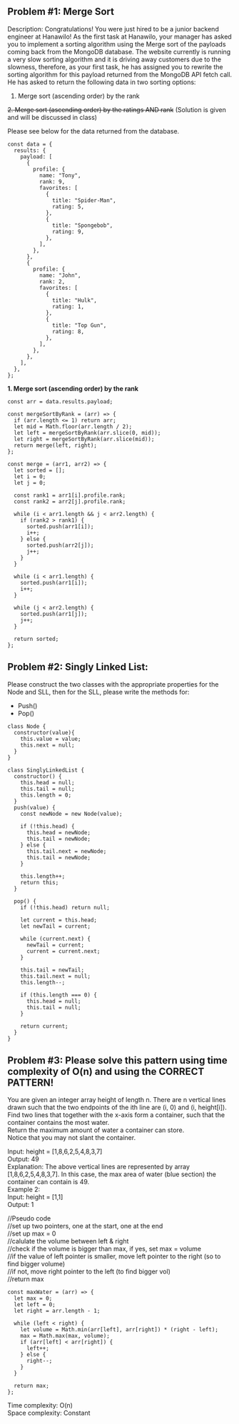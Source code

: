 ## Problem #1: Merge Sort

Description: Congratulations! You were just hired to be a junior backend engineer at Hanawilo! As the first task at Hanawilo, your manager has asked you to implement a sorting algorithm using the Merge sort of the payloads coming back from the MongoDB database. The website currently is running a very slow sorting algorithm and it is driving away customers due to the slowness, therefore, as your first task, he has assigned you to rewrite the sorting algorithm for this payload returned from the MongoDB API fetch call.
He has asked to return the following data in two sorting options:

1. Merge sort (ascending order) by the rank

~~2. Merge sort (ascending order) by the ratings AND rank~~ (Solution is given and will be discussed in class)

Please see below for the data returned from the database.

```
const data = {
  results: {
    payload: [
      {
        profile: {
          name: "Tony",
          rank: 9,
          favorites: [
            {
              title: "Spider-Man",
              rating: 5,
            },
            {
              title: "Spongebob",
              rating: 9,
            },
          ],
        },
      },
      {
        profile: {
          name: "John",
          rank: 2,
          favorites: [
            {
              title: "Hulk",
              rating: 1,
            },
            {
              title: "Top Gun",
              rating: 8,
            },
          ],
        },
      },
    ],
  },
};
```

**1. Merge sort (ascending order) by the rank**

```
const arr = data.results.payload;

const mergeSortByRank = (arr) => {
  if (arr.length <= 1) return arr;
  let mid = Math.floor(arr.length / 2);
  let left = mergeSortByRank(arr.slice(0, mid));
  let right = mergeSortByRank(arr.slice(mid));
  return merge(left, right);
};

const merge = (arr1, arr2) => {
  let sorted = [];
  let i = 0;
  let j = 0;

  const rank1 = arr1[i].profile.rank;
  const rank2 = arr2[j].profile.rank;

  while (i < arr1.length && j < arr2.length) {
    if (rank2 > rank1) {
      sorted.push(arr1[i]);
      i++;
    } else {
      sorted.push(arr2[j]);
      j++;
    }
  }

  while (i < arr1.length) {
    sorted.push(arr1[i]);
    i++;
  }

  while (j < arr2.length) {
    sorted.push(arr1[j]);
    j++;
  }

  return sorted;
};
```

## Problem #2: Singly Linked List:

Please construct the two classes with the appropriate properties for the Node and SLL, then for the SLL, please write the methods for:

- Push()
- Pop()

```
class Node {
  constructor(value){
    this.value = value;
    this.next = null;
  }
}

class SinglyLinkedList {
  constructor() {
    this.head = null;
    this.tail = null;
    this.length = 0;
  }
  push(value) {
    const newNode = new Node(value);

    if (!this.head) {
      this.head = newNode;
      this.tail = newNode;
    } else {
      this.tail.next = newNode;
      this.tail = newNode;
    }

    this.length++;
    return this;
  }

  pop() {
    if (!this.head) return null;

    let current = this.head;
    let newTail = current;

    while (current.next) {
      newTail = current;
      current = current.next;
    }

    this.tail = newTail;
    this.tail.next = null;
    this.length--;

    if (this.length === 0) {
      this.head = null;
      this.tail = null;
    }

    return current;
  }
}
```

## Problem #3: Please solve this pattern using time complexity of O(n) and using the CORRECT PATTERN!

You are given an integer array height of length n. There are n vertical lines drawn such that the two endpoints of the ith line are (i, 0) and (i, height[i]).  
Find two lines that together with the x-axis form a container, such that the container contains the most water.  
Return the maximum amount of water a container can store.  
Notice that you may not slant the container.

Input: height = [1,8,6,2,5,4,8,3,7]  
Output: 49  
Explanation: The above vertical lines are represented by array [1,8,6,2,5,4,8,3,7]. In this case, the max area of water (blue section) the container can contain is 49.  
Example 2:  
Input: height = [1,1]  
Output: 1

//Pseudo code  
//set up two pointers, one at the start, one at the end  
//set up max = 0  
//calulate the volume between left & right  
//check if the volume is bigger than max, if yes, set max = volume  
//if the value of left pointer is smaller, move left pointer to the right (so to find bigger volume)  
//if not, move right pointer to the left (to find bigger vol)  
//return max

```
const maxWater = (arr) => {
  let max = 0;
  let left = 0;
  let right = arr.length - 1;

  while (left < right) {
    let volume = Math.min(arr[left], arr[right]) * (right - left);
    max = Math.max(max, volume);
    if (arr[left] < arr[right]) {
      left++;
    } else {
      right--;
    }
  }

  return max;
};
```

Time complexity: O(n)  
Space complexity: Constant
